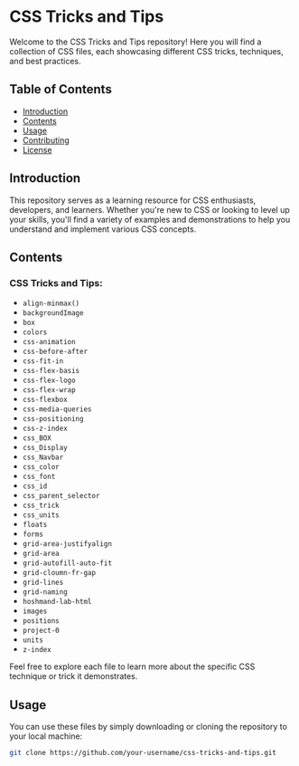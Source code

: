 # CSS Tricks and Tips

Welcome to the CSS Tricks and Tips repository! Here you will find a collection of CSS files, each showcasing different CSS tricks, techniques, and best practices.

## Table of Contents

- [Introduction](#introduction)
- [Contents](#contents)
- [Usage](#usage)
- [Contributing](#contributing)
- [License](#license)

## Introduction

This repository serves as a learning resource for CSS enthusiasts, developers, and learners. Whether you're new to CSS or looking to level up your skills, you'll find a variety of examples and demonstrations to help you understand and implement various CSS concepts.

## Contents

### CSS Tricks and Tips:

- `align-minmax()`
- `backgroundImage`
- `box`
- `colors`
- `css-animation`
- `css-before-after`
- `css-fit-in`
- `css-flex-basis`
- `css-flex-logo`
- `css-flex-wrap`
- `css-flexbox`
- `css-media-queries`
- `css-positioning`
- `css-z-index`
- `css_BOX`
- `css_Display`
- `css_Navbar`
- `css_color`
- `css_font`
- `css_id`
- `css_parent_selector`
- `css_trick`
- `css_units`
- `floats`
- `forms`
- `grid-area-justifyalign`
- `grid-area`
- `grid-autofill-auto-fit`
- `grid-cloumn-fr-gap`
- `grid-lines`
- `grid-naming`
- `hoshmand-lab-html`
- `images`
- `positions`
- `project-0`
- `units`
- `z-index`

Feel free to explore each file to learn more about the specific CSS technique or trick it demonstrates.

## Usage

You can use these files by simply downloading or cloning the repository to your local machine:

```bash
git clone https://github.com/your-username/css-tricks-and-tips.git
